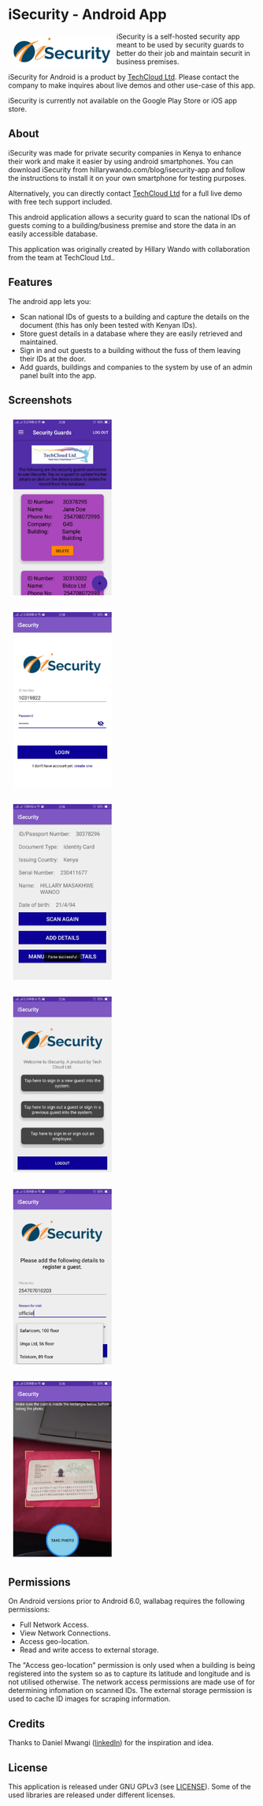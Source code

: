 # iSecurity - Android App

<img src="./readme/isecurity_logo.png" align="left"
width="200" hspace="10" vspace="10">

iSecurity is a self-hosted security app meant to be used by security guards to better do their job and maintain securit in business premises.

iSecurity for Android is a product by
[TechCloud Ltd](http://www.techcloud.co.ke/). Please contact the company to make inquires about live demos and other use-case of this app.

iSecurity is currently not available on the Google Play Store or iOS app store.

## About

iSecurity was made for private security companies in Kenya to enhance their work and make it easier by using android smartphones.
You can download iSecurity from hillarywando.com/blog/isecurity-app and follow the instructions to install it on your own smartphone for testing purposes.

Alternatively, you can directly contact [TechCloud Ltd](http://www.techcloud.co.ke/) for a full live demo with free tech support included.

This android application allows a security guard to scan the national IDs of guests coming to a building/business premise and store the data in an easily accessible database.

This application was originally created by Hillary Wando with collaboration from the team at TechCloud Ltd..

## Features

The android app lets you:
- Scan national IDs of guests to a building and capture the details on the document (this has only been tested with Kenyan IDs).
- Store guest details in a database where they are easily retrieved and maintained.
- Sign in and out guests to a building without the fuss of them leaving their IDs at the door.
- Add guards, buildings and companies to the system by use of an admin panel built into the app.

## Screenshots

[<img src="./readme/screenshot1.jpg" align="center"
width="200"
    hspace="10" vspace="10">](./readme/screenshot1.jpg)

[<img src="./readme/screenshot2.jpg" align="center"
width="200"
    hspace="10" vspace="10">](./readme/screenshot2.jpg)

[<img src="./readme/screenshot5.jpg" align="center"
width="200"
    hspace="10" vspace="10">](./readme/screenshot5.jpg)

[<img src="./readme/screenshot6.jpg" align="center"
width="200"
    hspace="10" vspace="10">](./readme/screenshot6.jpg)

[<img src="./readme/screenshot7.jpg" align="center"
width="200"
    hspace="10" vspace="10">](./readme/screenshot7.jpg)

[<img src="./readme/screenshot8.jpg" align="center"
width="200"
    hspace="10" vspace="10">](./readme/screenshot8.jpg)

## Permissions

On Android versions prior to Android 6.0, wallabag requires the following permissions:
- Full Network Access.
- View Network Connections.
- Access geo-location.
- Read and write access to external storage.

The "Access geo-location" permission is only used when a building is being registered into the system so as to capture its latitude and longitude and is not utilised otherwise. The network access permissions are made use of for determining infomation on scanned IDs. The external storage permission is used to cache ID images for scraping information.



## Credits  
Thanks to Daniel Mwangi ([linkedIn](https://www.linkedin.com/in/dan-mwangi-18857a16/)) for the inspiration and idea.

## License

This application is released under GNU GPLv3 (see [LICENSE](LICENSE)).
Some of the used libraries are released under different licenses.